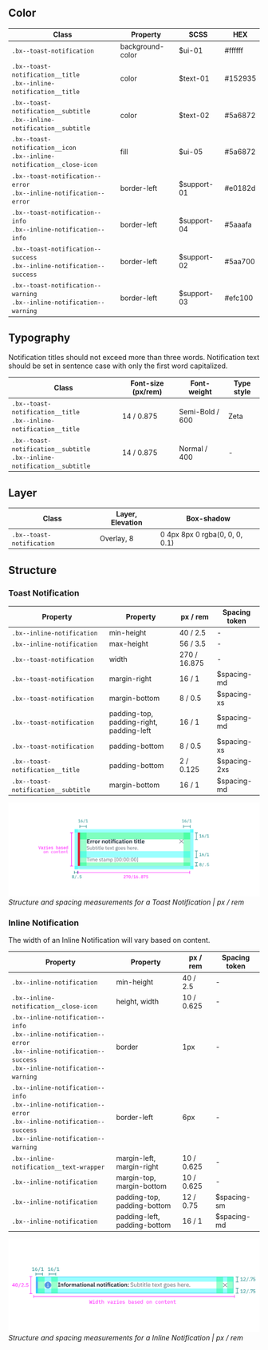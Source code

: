 ## Color


| Class                                                                        | Property         | SCSS        | HEX     |
|------------------------------------------------------------------------------|------------------|-------------|---------|
|`.bx--toast-notification`                                                     | background-color | $ui-01      | #ffffff |
|`.bx--toast-notification__title` </br> `.bx--inline-notification__title`      | color            | $text-01    | #152935 |
|`.bx--toast-notification__subtitle` </br> `.bx--inline-notification__subtitle`| color            | $text-02    | #5a6872 |
|`.bx--toast-notification__icon` </br> `.bx--inline-notification__close-icon`  | fill             | $ui-05      | #5a6872 |
|`.bx--toast-notification--error` </br> `.bx--inline-notification--error`      | border-left      | $support-01 | #e0182d |
|`.bx--toast-notification--info` </br>  `.bx--inline-notification--info`       | border-left      | $support-04 | #5aaafa |
|`.bx--toast-notification--success` </br> `.bx--inline-notification--success`  | border-left      | $support-02 | #5aa700 |
|`.bx--toast-notification--warning` </br>  `.bx--inline-notification--warning` | border-left      | $support-03 | #efc100 |


## Typography

Notification titles should not exceed more than three words. Notification text should be set in sentence case with only the first word capitalized.

| Class                                                                        | Font-size (px/rem) | Font-weight    | Type style |
|------------------------------------------------------------------------------|--------------------|----------------|------------|
|`.bx--toast-notification__title` </br> `.bx--inline-notification__title`      | 14 / 0.875         | Semi-Bold / 600| Zeta       |
|`.bx--toast-notification__subtitle` </br> `.bx--inline-notification__subtitle`| 14 / 0.875         | Normal / 400   | -          |


## Layer

| Class                       | Layer, Elevation       | Box-shadow                      |
|-----------------------------|------------------------|---------------------------------|
| `.bx--toast-notification`   | Overlay, 8             | 0 4px 8px 0 rgba(0, 0, 0, 0.1)  |


## Structure

### Toast Notification

| Property                           | Property                                 | px / rem    | Spacing token |
|------------------------------------|------------------------------------------|-------------|---------------|
| `.bx--inline-notification`         | min-height                               | 40 / 2.5    | - |
| `.bx--inline-notification`         | max-height                               | 56 / 3.5    | - |
| `.bx--toast-notification`          | width                                    | 270 / 16.875| - |
| `.bx--toast-notification`          | margin-right                             | 16 / 1      | $spacing-md   |
| `.bx--toast-notification`          | margin-bottom                            | 8 / 0.5     | $spacing-xs   |
| `.bx--toast-notification`          | padding-top, padding-right, padding-left | 16 / 1      | $spacing-md   |
| `.bx--toast-notification`          | padding-bottom                           | 8 / 0.5     | $spacing-xs   |
| `.bx--toast-notification__title`   | padding-bottom                           | 2 / 0.125   | $spacing-2xs  |
| `.bx--toast-notification__subtitle`| margin-bottom                            | 16 / 1      | $spacing-md   |

![Structure and spacing for a toast notification](images/notification-style-1.png)
_Structure and spacing measurements for a Toast Notification | px / rem_

### Inline Notification

The width of an Inline Notification will vary based on content.

| Property                           | Property                                 | px / rem   | Spacing token |
|------------------------------------|------------------------------------------|------------|---------------|
| `.bx--inline-notification`         | min-height                               | 40 / 2.5   | - |
| `.bx--inline-notification__close-icon`  | height, width                       | 10 / 0.625 | - |
| `.bx--inline-notification--info` </br> `.bx--inline-notification--error` </br> `.bx--inline-notification--success` </br>     `.bx--inline-notification--warning`  | border                                   | 1px     | - |
| `.bx--inline-notification--info`  </br> `.bx--inline-notification--error` </br> `.bx--inline-notification--success` </br>  `.bx--inline-notification--warning`  | border-left                              | 6px      | - |  
| `.bx--inline-notification__text-wrapper`  | margin-left, margin-right         | 10 / 0.625  | - |
| `.bx--inline-notification`  | margin-top, margin-bottom                       | 10 / 0.625  | - |  
| `.bx--inline-notification`  | padding-top, padding-bottom                     | 12 / 0.75   | $spacing-sm  |
| `.bx--inline-notification`  | padding-left, padding-bottom                    | 16 / 1      | $spacing-md  |



![Structure and spacing for an inline notification](images/notification-style-2.png)
_Structure and spacing measurements for a Inline Notification | px / rem_
